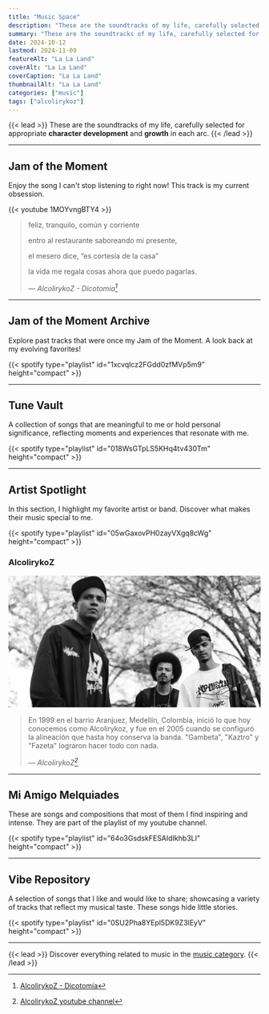 ```yaml
---
title: "Music Space"
description: "These are the soundtracks of my life, carefully selected for appropriate character development and growth in each arc."
summary: "These are the soundtracks of my life, carefully selected for appropriate character development and growth in each arc."
date: 2024-10-12
lastmod: 2024-11-09
featureAlt: "La La Land"
coverAlt: "La La Land"
coverCaption: "La La Land"
thumbnailAlt: "La La Land"
categories: ["music"]
tags: ["alcolirykoz"]
---
```

{{< lead >}}
These are the soundtracks of my life, carefully selected for appropriate **character development** and **growth** in each arc.
{{< /lead >}}

---

## Jam of the Moment
Enjoy the song I can't stop listening to right now! This track is my current obsession.

{{< youtube 1MOYvngBTY4 >}}

> feliz, tranquilo, común y corriente
> 
> entro al restaurante saboreando mi presente,
> 
> el mesero dice, “es cortesía de la casa”
> 
> la vida me regala cosas ahora que puedo pagarlas.
>
> — <cite>AlcolirykoZ - Dicotomía[^1]</cite>

[^1]: [AlcolirykoZ - Dicotomía](https://www.youtube.com/watch?v=1MOYvngBTY4)

---

## Jam of the Moment Archive
Explore past tracks that were once my Jam of the Moment. A look back at my evolving favorites!

{{< spotify type="playlist" id="1xcvqlcz2FGdd0zfMVp5m9" height="compact" >}}

---

## Tune Vault
A collection of songs that are meaningful to me or hold personal significance, reflecting moments and experiences that resonate with me.

{{< spotify type="playlist" id="018WsGTpLS5KHq4tv430Tm" height="compact" >}}

---

## Artist Spotlight
In this section, I highlight my favorite artist or band. Discover what makes their music special to me.

{{< spotify type="playlist" id="05wGaxovPH0zayVXgq8cWg" height="compact" >}}

### AlcolirykoZ

!["AlcolirykoZ de la A a la Z"](img/AlcolirykoZ.jpg "AlcolirykoZ de la A a la Z")

> En 1999 en el barrio Aranjuez, Medellín, Colombia, inició lo que hoy conocemos como Alcolirykoz, y fue en el 2005 cuando se configuró la alineación que hasta hoy conserva la banda. "Gambeta", "Kaztro" y "Fazeta" lograron hacer todo con nada.
> 
> — <cite>AlcolirykoZ[^2]</cite>

[^2]: [AlcolirykoZ youtube channel](https://www.youtube.com/channel/UCMYPtnaZAFHETOknwvqw2qQ)

---

## Mi Amigo Melquiades
These are songs and compositions that most of them I find inspiring and intense. They are part of the playlist of my youtube channel.

{{< spotify type="playlist" id="64o3GsdskFESAIdIkhb3LI" height="compact" >}}

---

## Vibe Repository
A selection of songs that I like and would like to share; showcasing a variety of tracks that reflect my musical taste. These songs hide little stories.

{{< spotify type="playlist" id="0SU2Pha8YEpl5DK9Z3lEyV" height="compact" >}}

---

{{< lead >}}
Discover everything related to music in the [music category](/categories/music/).
{{< /lead >}}
